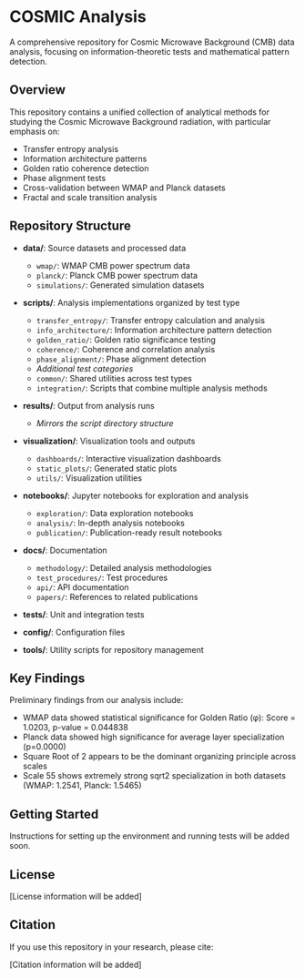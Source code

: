 # COSMIC Analysis

A comprehensive repository for Cosmic Microwave Background (CMB) data analysis, focusing on information-theoretic tests and mathematical pattern detection.

## Overview

This repository contains a unified collection of analytical methods for studying the Cosmic Microwave Background radiation, with particular emphasis on:

- Transfer entropy analysis
- Information architecture patterns
- Golden ratio coherence detection
- Phase alignment tests
- Cross-validation between WMAP and Planck datasets
- Fractal and scale transition analysis

## Repository Structure

- **data/**: Source datasets and processed data
  - `wmap/`: WMAP CMB power spectrum data
  - `planck/`: Planck CMB power spectrum data
  - `simulations/`: Generated simulation datasets

- **scripts/**: Analysis implementations organized by test type
  - `transfer_entropy/`: Transfer entropy calculation and analysis
  - `info_architecture/`: Information architecture pattern detection
  - `golden_ratio/`: Golden ratio significance testing
  - `coherence/`: Coherence and correlation analysis
  - `phase_alignment/`: Phase alignment detection
  - *Additional test categories*
  - `common/`: Shared utilities across test types
  - `integration/`: Scripts that combine multiple analysis methods

- **results/**: Output from analysis runs
  - *Mirrors the script directory structure*

- **visualization/**: Visualization tools and outputs
  - `dashboards/`: Interactive visualization dashboards
  - `static_plots/`: Generated static plots
  - `utils/`: Visualization utilities

- **notebooks/**: Jupyter notebooks for exploration and analysis
  - `exploration/`: Data exploration notebooks
  - `analysis/`: In-depth analysis notebooks
  - `publication/`: Publication-ready result notebooks

- **docs/**: Documentation
  - `methodology/`: Detailed analysis methodologies
  - `test_procedures/`: Test procedures
  - `api/`: API documentation
  - `papers/`: References to related publications

- **tests/**: Unit and integration tests
- **config/**: Configuration files
- **tools/**: Utility scripts for repository management

## Key Findings

Preliminary findings from our analysis include:

- WMAP data showed statistical significance for Golden Ratio (φ): Score = 1.0203, p-value = 0.044838
- Planck data showed high significance for average layer specialization (p=0.0000)
- Square Root of 2 appears to be the dominant organizing principle across scales
- Scale 55 shows extremely strong sqrt2 specialization in both datasets (WMAP: 1.2541, Planck: 1.5465)

## Getting Started

Instructions for setting up the environment and running tests will be added soon.

## License

[License information will be added]

## Citation

If you use this repository in your research, please cite:

[Citation information will be added]
